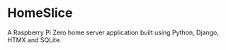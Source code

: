 # HomeSlice

A Raspberry Pi Zero home server application built using Python, Django, HTMX and SQLite.
